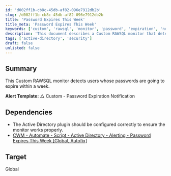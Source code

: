 ```yaml
---
id: 'd002ff1b-cb8c-45db-af82-096e7912db2b'
slug: /d002ff1b-cb8c-45db-af82-096e7912db2b
title: 'Password Expires This Week'
title_meta: 'Password Expires This Week'
keywords: ['custom', 'rawsql', 'monitor', 'password', 'expiration', 'notification', 'active', 'directory']
description: 'This document describes a Custom RAWSQL monitor that detects users whose passwords are set to expire within a week. It includes details on the alert template and necessary dependencies for proper configuration.'
tags: ['active-directory', 'security']
draft: false
unlisted: false
---
```


## Summary

This Custom RAWSQL monitor detects users whose passwords are going to expire within a week.

**Alert Template:** △ Custom - Password Expiration Notification

## Dependencies

- The Active Directory plugin should be configured correctly to ensure the monitor works properly.
- [CWM - Automate - Script - Active Directory - Alerting - Password Expires This Week [Global, Autofix]](https://proval.itglue.com/DOC-6075716-11713518)

## Target

Global


